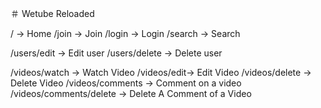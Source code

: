 ＃ Wetube Reloaded

/ -> Home
/join -> Join
/login -> Login
/search -> Search

/users/edit -> Edit user
/users/delete -> Delete user

/videos/watch -> Watch Video
/videos/edit-> Edit Video
/videos/delete -> Delete Video
/videos/comments -> Comment on a video
/videos/comments/delete -> Delete A Comment of a Video
